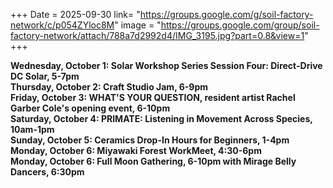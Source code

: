 +++
Date = 2025-09-30
link= "https://groups.google.com/g/soil-factory-network/c/p054ZYloc8M"
image = "https://groups.google.com/group/soil-factory-network/attach/788a7d2992d4/IMG_3195.jpg?part=0.8&view=1"
+++

**Wednesday, October 1: Solar Workshop Series Session Four: Direct-Drive DC Solar, 5-7pm**  
**Thursday, October 2: Craft Studio Jam, 6-9pm**  
**Friday, October 3: WHAT'S YOUR QUESTION, resident artist Rachel Garber Cole's opening event, 6-10pm**  
**Saturday, October 4: PRIMATE: Listening in Movement Across Species, 10am-1pm**  
**Sunday, October 5: Ceramics Drop-In Hours for Beginners, 1-4pm**  
**Monday, October 6: Miyawaki Forest WorkMeet, 4:30-6pm**  
**Monday, October 6: Full Moon Gathering, 6-10pm with Mirage Belly Dancers, 6:30pm**

<!--more--\> 
